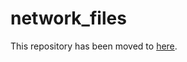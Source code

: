 # network_files
This repository has been moved to [here](https://github.com/maslab-ufrgs/network_description_syntax). 
